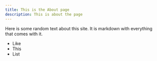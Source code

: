 ```yaml
---
title: This is the About page
description: This is about the page
---
```


Here is some random text about this site. It is markdown with everything that comes with it.
- Like
- This
- List